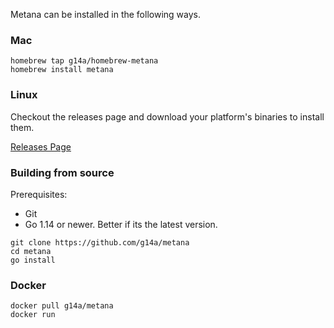Metana can be installed in the following ways.

### Mac

```shell
homebrew tap g14a/homebrew-metana
homebrew install metana
```

### Linux

Checkout the releases page and download your platform's binaries to install them.

[Releases Page](https://github.com/g14a/metana/releases)

### Building from source

Prerequisites:

* Git
* Go 1.14 or newer. Better if its the latest version.

```shell
git clone https://github.com/g14a/metana
cd metana
go install
```

### Docker
```shell
docker pull g14a/metana
docker run
```